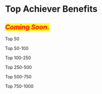 # Top Achiever Benefits

## _<mark style="color:red;">Coming Soon.</mark>_&#x20;



Top 50



Top 50-100



Top 100-250



Top 250-500



Top 500-750



Top 750-1000
